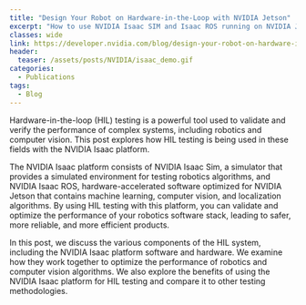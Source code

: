 ```yaml
---
title: "Design Your Robot on Hardware-in-the-Loop with NVIDIA Jetson"
excerpt: "How to use NVIDIA Isaac SIM and Isaac ROS running on NVIDIA Jetson"
classes: wide
link: https://developer.nvidia.com/blog/design-your-robot-on-hardware-in-the-loop-with-nvidia-jetson/
header:
  teaser: /assets/posts/NVIDIA/isaac_demo.gif
categories:
  - Publications
tags:
  - Blog
---
```


Hardware-in-the-loop (HIL) testing is a powerful tool used to validate and verify the performance of complex systems, including robotics and computer vision. This post explores how HIL testing is being used in these fields with the NVIDIA Isaac platform.

The NVIDIA Isaac platform consists of NVIDIA Isaac Sim, a simulator that provides a simulated environment for testing robotics algorithms, and NVIDIA Isaac ROS, hardware-accelerated software optimized for NVIDIA Jetson that contains machine learning, computer vision, and localization algorithms. By using HIL testing with this platform, you can validate and optimize the performance of your robotics software stack, leading to safer, more reliable, and more efficient products.

In this post, we discuss the various components of the HIL system, including the NVIDIA Isaac platform software and hardware.  We examine how they work together to optimize the performance of robotics and computer vision algorithms. We also explore the benefits of using the NVIDIA Isaac platform for HIL testing and compare it to other testing methodologies.